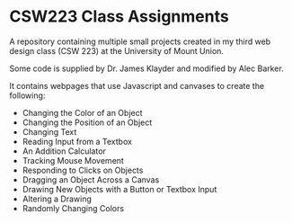 # CSW223 Class Assignments
 A repository containing multiple small projects created in my third web design class (CSW 223) at the University of Mount Union.

Some code is supplied by Dr. James Klayder and modified by Alec Barker.

It contains webpages that use Javascript and canvases to create the following:

- Changing the Color of an Object
- Changing the Position of an Object
- Changing Text
- Reading Input from a Textbox
- An Addition Calculator
- Tracking Mouse Movement
- Responding to Clicks on Objects
- Dragging an Object Across a Canvas
- Drawing New Objects with a Button or Textbox Input
- Altering a Drawing
- Randomly Changing Colors
